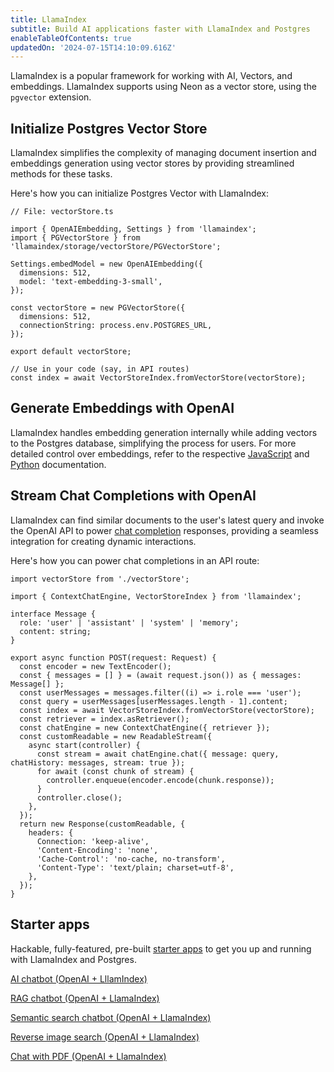 ```yaml
---
title: LlamaIndex
subtitle: Build AI applications faster with LlamaIndex and Postgres
enableTableOfContents: true
updatedOn: '2024-07-15T14:10:09.616Z'
---
```


LlamaIndex is a popular framework for working with AI, Vectors, and embeddings. LlamaIndex supports using Neon as a vector store, using the `pgvector` extension.

## Initialize Postgres Vector Store

LlamaIndex simplifies the complexity of managing document insertion and embeddings generation using vector stores by providing streamlined methods for these tasks.

Here's how you can initialize Postgres Vector with LlamaIndex:

```tsx
// File: vectorStore.ts

import { OpenAIEmbedding, Settings } from 'llamaindex';
import { PGVectorStore } from 'llamaindex/storage/vectorStore/PGVectorStore';

Settings.embedModel = new OpenAIEmbedding({
  dimensions: 512,
  model: 'text-embedding-3-small',
});

const vectorStore = new PGVectorStore({
  dimensions: 512,
  connectionString: process.env.POSTGRES_URL,
});

export default vectorStore;

// Use in your code (say, in API routes)
const index = await VectorStoreIndex.fromVectorStore(vectorStore);
```

## Generate Embeddings with OpenAI

LlamaIndex handles embedding generation internally while adding vectors to the Postgres database, simplifying the process for users. For more detailed control over embeddings, refer to the respective [JavaScript](https://ts.llamaindex.ai/modules/embeddings/available_embeddings/openai) and [Python](https://docs.llamaindex.ai/en/stable/examples/embeddings/OpenAI) documentation.

## Stream Chat Completions with OpenAI

LlamaIndex can find similar documents to the user's latest query and invoke the OpenAI API to power [chat completion](https://platform.openai.com/docs/guides/text-generation/chat-completions-api) responses, providing a seamless integration for creating dynamic interactions.

Here's how you can power chat completions in an API route:

```tsx
import vectorStore from './vectorStore';

import { ContextChatEngine, VectorStoreIndex } from 'llamaindex';

interface Message {
  role: 'user' | 'assistant' | 'system' | 'memory';
  content: string;
}

export async function POST(request: Request) {
  const encoder = new TextEncoder();
  const { messages = [] } = (await request.json()) as { messages: Message[] };
  const userMessages = messages.filter((i) => i.role === 'user');
  const query = userMessages[userMessages.length - 1].content;
  const index = await VectorStoreIndex.fromVectorStore(vectorStore);
  const retriever = index.asRetriever();
  const chatEngine = new ContextChatEngine({ retriever });
  const customReadable = new ReadableStream({
    async start(controller) {
      const stream = await chatEngine.chat({ message: query, chatHistory: messages, stream: true });
      for await (const chunk of stream) {
        controller.enqueue(encoder.encode(chunk.response));
      }
      controller.close();
    },
  });
  return new Response(customReadable, {
    headers: {
      Connection: 'keep-alive',
      'Content-Encoding': 'none',
      'Cache-Control': 'no-cache, no-transform',
      'Content-Type': 'text/plain; charset=utf-8',
    },
  });
}
```

## Starter apps

Hackable, fully-featured, pre-built [starter apps](https://github.com/neondatabase/examples/tree/main/ai/llamaindex) to get you up and running with LlamaIndex and Postgres.

<DetailIconCards>

<a href="https://github.com/neondatabase/examples/tree/main/ai/llamaindex/chatbot-nextjs" description="A Netx.js AI chatbot starter app built with OpenAI and LlamaIndex" icon="github">AI chatbot (OpenAI + LllamIndex)</a>

<a href="https://github.com/neondatabase/examples/tree/main/ai/llamaindex/rag-nextjs" description="A Next.js RAG chatbot starter app built with OpenAI and LlamaIndex" icon="github">RAG chatbot (OpenAI + LlamaIndex)</a>

<a href="https://github.com/neondatabase/examples/tree/main/ai/llamaindex/semantic-search-nextjs" description="A Next.js Semantic Search chatbot starter app built with OpenAI and LlamaIndex" icon="github">Semantic search chatbot (OpenAI + LlamaIndex)</a>

<a href="https://github.com/neondatabase/examples/tree/main/ai/llamaindex/reverse-image-search-nextjs" description="A Next.js Reverse Image Search Engine starter app built with OpenAI and LlamaIndex" icon="github">Reverse image search (OpenAI + LlamaIndex)</a>

<a href="https://github.com/neondatabase/examples/tree/main/ai/llamaindex/chat-with-pdf-nextjs" description="A Next.js Chat with PDF chatbot starter app built with OpenAI and LlamaIndex" icon="github">Chat with PDF (OpenAI + LlamaIndex)</a>

</DetailIconCards>
